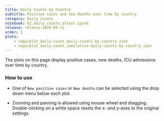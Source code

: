 ```yaml
---
title: Daily Counts by Country
subtitle: Positive cases and new deaths over time by country
category: Daily Counts
notebook: 02_daily_counts_altair.ipynb
release: release-2020-04-11
order: 1
plots:
    - vega/plot_daily-count_daily-counts-by-country.json
    - vega/plot_daily-count_cumulative-daily-counts-by-country.json
---
```


The plots on this page display positive cases, new deaths, ICU admissions over time by country.

### How to use
- One of `New positive cases` or `New deaths` can be selected using the drop down menu below each plot.

- Zooming and panning is allowed using mouse wheel and dragging. Double-clicking on a white space resets the x- and y-axes to the original settings.
